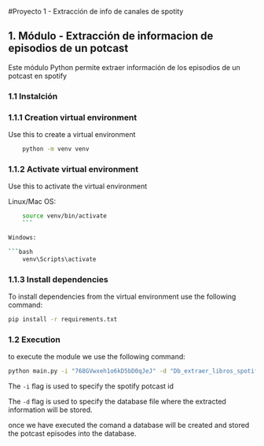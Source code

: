#Proyecto 1 - Extracción de info de canales de spotity

## 1. Módulo - Extracción de informacion de episodios de un potcast

Este módulo Python permite extraer información de los episodios de un potcast en spotify

### 1.1 Instalción

### 1.1.1 Creation virtual environment
Use this to create a virtual environment

```bash
    python -m venv venv
```

### 1.1.2 Activate virtual environment
Use this to activate the virtual environment

Linux/Mac OS:

```bash
    source venv/bin/activate
    ```

Windows:

```bash
    venv\Scripts\activate
```

### 1.1.3 Install dependencies

To install dependencies from the virtual environment use the following command:

```bash
pip install -r requirements.txt
```

### 1.2 Execution

to execute the module we use the following command:

```bash
python main.py -i "768GVwxeh1o6kD5bD0qJeJ" -d "Db_extraer_libros_spotify.db"
```

The `-i` flag is used to specify the spotify potcast id

The `-d` flag is used to specify the database file where the extracted information will be stored.

once we have executed the comand a database will be created and stored the potcast episodes into the database.